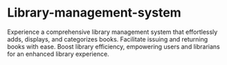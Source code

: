 # Library-management-system
Experience a comprehensive library management system that effortlessly adds, displays, and categorizes books. Facilitate issuing and returning books with ease. Boost library efficiency, empowering users and librarians for an enhanced library experience.
